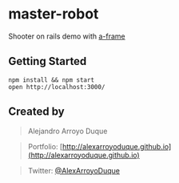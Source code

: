 # master-robot

Shooter on rails demo with [a-frame](https://aframe.io/)

## Getting Started

    npm install && npm start
    open http://localhost:3000/


## Created by

> Alejandro Arroyo Duque

> Portfolio: [http://alexarroyoduque.github.io](http://alexarroyoduque.github.io)

> Twitter: [@AlexArroyoDuque](https://twitter.com/AlexArroyoDuque)
